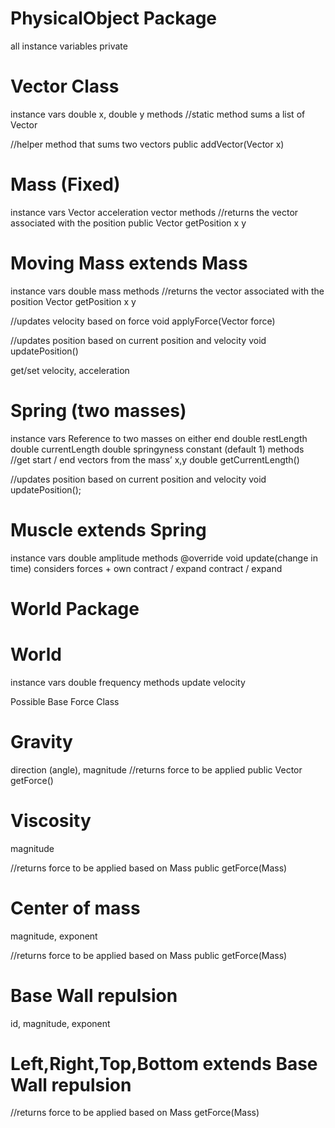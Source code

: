 PhysicalObject Package
======================

all instance variables private

Vector Class
==============

instance vars
double x, double y
methods
  //static method sums a list of Vector 

  //helper method that sums two vectors
  public addVector(Vector x)
    
Mass (Fixed)
==============
instance vars
  Vector acceleration vector
methods
  //returns the vector associated with the position
  public Vector getPosition x y

Moving Mass extends Mass
=========================
instance vars
  double mass
methods
  //returns the vector associated with the position
  Vector getPosition x y

  //updates velocity based on force
  void applyForce(Vector force)
  
//updates position based on current position and velocity
  void updatePosition() 

  get/set velocity, acceleration

Spring (two masses)
===================
instance vars
  Reference to two masses on either end
  double restLength
  double currentLength
  double springyness constant (default 1)
methods
  //get start / end vectors from the mass’ x,y
double getCurrentLength()

//updates position based on current position and velocity
  void updatePosition();

Muscle extends Spring
=====================
instance vars
  double amplitude
methods
  @override 
void update(change in time) considers forces + own contract / expand
contract / expand 

World Package
==============

World
=====
instance vars
  double frequency
methods
  update velocity

Possible Base Force Class


Gravity 
=========
direction (angle), magnitude
//returns force to be applied
public Vector getForce()

Viscosity 
=========
magnitude

//returns force to be applied based on Mass
public getForce(Mass)

Center of mass 
================
magnitude, exponent

//returns force to be applied based on Mass
public getForce(Mass)

Base Wall repulsion 
====================
id, magnitude, exponent

Left,Right,Top,Bottom extends Base Wall repulsion
===========================================
  
//returns force to be applied based on Mass
getForce(Mass)


